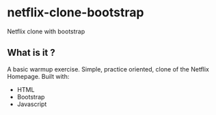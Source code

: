 # netflix-clone-bootstrap
Netflix clone with bootstrap

## What is it ?

A basic warmup exercise. Simple, practice oriented, clone of the Netflix Homepage. Built with:

- HTML
- Bootstrap
- Javascript

